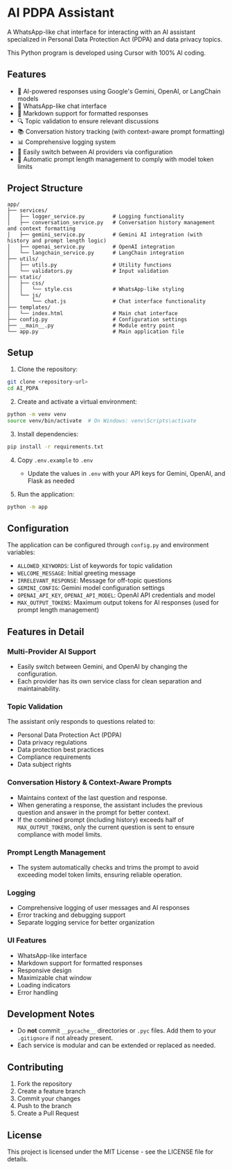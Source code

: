 # AI PDPA Assistant

A WhatsApp-like chat interface for interacting with an AI assistant specialized in Personal Data Protection Act (PDPA) and data privacy topics.

This Python program is developed using Cursor with 100% AI coding. 

## Features

- 🤖 AI-powered responses using Google's Gemini, OpenAI, or LangChain models
- 💬 WhatsApp-like chat interface
- 📝 Markdown support for formatted responses
- 🔍 Topic validation to ensure relevant discussions
- 📚 Conversation history tracking (with context-aware prompt formatting)
- 📊 Comprehensive logging system
- 🔄 Easily switch between AI providers via configuration
- 🧠 Automatic prompt length management to comply with model token limits

## Project Structure

```
app/
├── services/
│   ├── logger_service.py         # Logging functionality
│   ├── conversation_service.py   # Conversation history management and context formatting
│   ├── gemini_service.py         # Gemini AI integration (with history and prompt length logic)
│   ├── openai_service.py         # OpenAI integration
│   └── langchain_service.py      # LangChain integration
├── utils/
│   ├── utils.py                  # Utility functions
│   └── validators.py             # Input validation
├── static/
│   ├── css/
│   │   └── style.css             # WhatsApp-like styling
│   └── js/
│       └── chat.js               # Chat interface functionality
├── templates/
│   └── index.html                # Main chat interface
├── config.py                     # Configuration settings
├── __main__.py                   # Module entry point
└── app.py                        # Main application file
```

## Setup

1. Clone the repository:
```bash
git clone <repository-url>
cd AI_PDPA
```

2. Create and activate a virtual environment:
```bash
python -m venv venv
source venv/bin/activate  # On Windows: venv\Scripts\activate
```

3. Install dependencies:
```bash
pip install -r requirements.txt
```

4. Copy `.env.example` to `.env`
   - Update the values in `.env` with your API keys for Gemini, OpenAI, and Flask as needed

5. Run the application:
```bash
python -m app
```

## Configuration

The application can be configured through `config.py` and environment variables:

- `ALLOWED_KEYWORDS`: List of keywords for topic validation
- `WELCOME_MESSAGE`: Initial greeting message
- `IRRELEVANT_RESPONSE`: Message for off-topic questions
- `GEMINI_CONFIG`: Gemini model configuration settings
- `OPENAI_API_KEY`, `OPENAI_API_MODEL`: OpenAI API credentials and model
- `MAX_OUTPUT_TOKENS`: Maximum output tokens for AI responses (used for prompt length management)

## Features in Detail

### Multi-Provider AI Support
- Easily switch between Gemini, and OpenAI by changing the configuration.
- Each provider has its own service class for clean separation and maintainability.

### Topic Validation
The assistant only responds to questions related to:
- Personal Data Protection Act (PDPA)
- Data privacy regulations
- Data protection best practices
- Compliance requirements
- Data subject rights

### Conversation History & Context-Aware Prompts
- Maintains context of the last question and response.
- When generating a response, the assistant includes the previous question and answer in the prompt for better context.
- If the combined prompt (including history) exceeds half of `MAX_OUTPUT_TOKENS`, only the current question is sent to ensure compliance with model limits.

### Prompt Length Management
- The system automatically checks and trims the prompt to avoid exceeding model token limits, ensuring reliable operation.

### Logging
- Comprehensive logging of user messages and AI responses
- Error tracking and debugging support
- Separate logging service for better organization

### UI Features
- WhatsApp-like interface
- Markdown support for formatted responses
- Responsive design
- Maximizable chat window
- Loading indicators
- Error handling

## Development Notes

- Do **not** commit `__pycache__` directories or `.pyc` files. Add them to your `.gitignore` if not already present.
- Each service is modular and can be extended or replaced as needed.

## Contributing

1. Fork the repository
2. Create a feature branch
3. Commit your changes
4. Push to the branch
5. Create a Pull Request

## License

This project is licensed under the MIT License - see the LICENSE file for details.